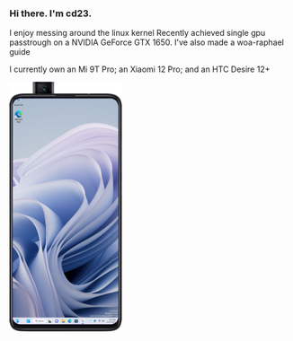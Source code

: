 ### Hi there. I'm cd23.
I enjoy messing around the linux kernel
Recently achieved single gpu passtrough on a NVIDIA GeForce GTX 1650.
I've also made a woa-raphael guide

I currently own an Mi 9T Pro; an Xiaomi 12 Pro; and an HTC Desire 12+

<img align="left" src="https://raw.githubusercontent.com/graphiks/graphiks/main/raphael-cr.png" width="200" alt="Xiaomi Mi 9T Pro">










